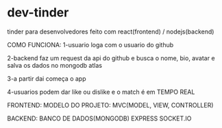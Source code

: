# dev-tinder
tinder para desenvolvedores feito com react(frontend) / nodejs(backend)



COMO FUNCIONA:
1-usuario loga com o usuario do github


2-backend faz um request da api do github e busca o nome, bio, avatar e salva os dados no mongodb atlas


3-a partir dai começa o app


4-usuarios podem dar like ou dislike e o match é em TEMPO REAL



FRONTEND: 
MODELO DO PROJETO: MVC(MODEL, VIEW, CONTROLLER)



BACKEND:
BANCO DE DADOS(MONGODB)
EXPRESS
SOCKET.IO
